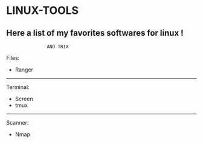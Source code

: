 # LINUX-TOOLS

Here a list of my favorites softwares  for linux !
-------------------------------------------------
                   AND TRIX



Files:
- Ranger
-----------------------------------
Terminal:
- Screen
- tmux
------------------------------------
Scanner:
- Nmap
